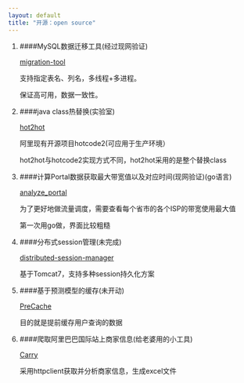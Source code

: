 ```yaml
---
layout: default
title: "开源：open source"
---
```



1. ####MySQL数据迁移工具(经过现网验证)

	[migration-tool](https://github.com/liuxinglanyue/migration-tool)
	
	支持指定表名、列名，多线程+多进程。

	保证高可用，数据一致性。
	
2. ####java class热替换(实验室)
	
	[hot2hot](https://github.com/liuxinglanyue/hot2hot)
	
	阿里现有开源项目hotcode2(可应用于生产环境）
	
	hot2hot与hotcode2实现方式不同，hot2hot采用的是整个替换class
	
3. ####计算Portal数据获取最大带宽值以及对应时间(现网验证)(go语言)
	
	[analyze_portal](https://github.com/liuxinglanyue/analyze_portal)
	
	为了更好地做流量调度，需要查看每个省市的各个ISP的带宽使用最大值
	
	第一次用go做，界面比较粗糙
	
4. ####分布式session管理(未完成)
	
	[distributed-session-manager](https://github.com/liuxinglanyue/distributed-session-manager)
	
	基于Tomcat7，支持多种session持久化方案
	
5. ####基于预测模型的缓存(未开动)
	
	[PreCache](https://github.com/liuxinglanyue/PreCache)
	
	目的就是提前缓存用户查询的数据
	
6. ####爬取阿里巴巴国际站上商家信息(给老婆用的小工具)
	
	[Carry](https://github.com/liuxinglanyue/Carry)
	
	采用httpclient获取并分析商家信息，生成excel文件

<!-- Blog Comments -->
<div class="media">
  <!-- UY BEGIN -->
  <div id="uyan_frame">
  </div>
  <script type="text/javascript" src="http://v2.uyan.cc/code/uyan.js?uid=1988228">
  </script>
  <!-- UY END -->
</div>